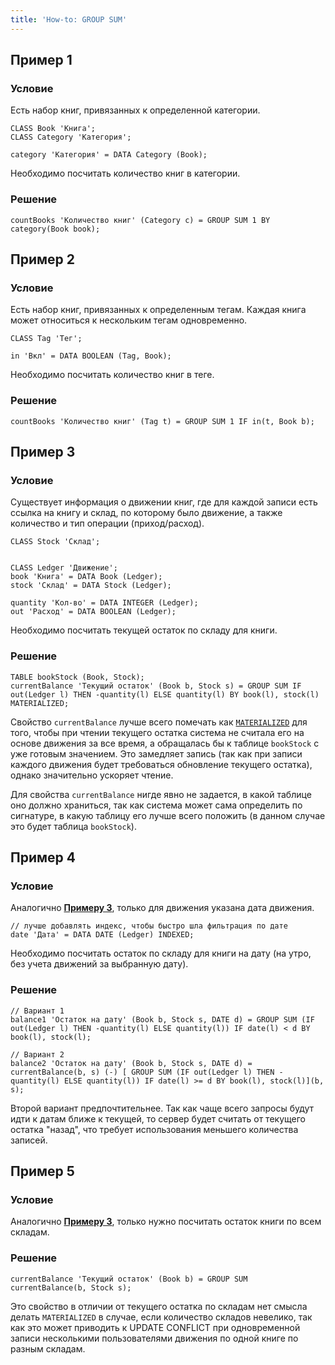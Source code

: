 ```yaml
---
title: 'How-to: GROUP SUM'
---
```


## Пример 1

### Условие

Есть набор книг, привязанных к определенной категории.

```lsf
CLASS Book 'Книга';
CLASS Category 'Категория';

category 'Категория' = DATA Category (Book);
```

Необходимо посчитать количество книг в категории.

### Решение

```lsf
countBooks 'Количество книг' (Category c) = GROUP SUM 1 BY category(Book book);
```

## Пример 2

### Условие

Есть набор книг, привязанных к определенным тегам. Каждая книга может относиться к нескольким тегам одновременно.

```lsf
CLASS Tag 'Тег';

in 'Вкл' = DATA BOOLEAN (Tag, Book);
```

Необходимо посчитать количество книг в теге.

### Решение

```lsf
countBooks 'Количество книг' (Tag t) = GROUP SUM 1 IF in(t, Book b);
```

## Пример 3

### Условие

Существует информация о движении книг, где для каждой записи есть ссылка на книгу и склад, по которому было движение, а также количество и тип операции (приход/расход).

```lsf
CLASS Stock 'Склад';


CLASS Ledger 'Движение';
book 'Книга' = DATA Book (Ledger);
stock 'Склад' = DATA Stock (Ledger);

quantity 'Кол-во' = DATA INTEGER (Ledger);
out 'Расход' = DATA BOOLEAN (Ledger);
```

Необходимо посчитать текущей остаток по складу для книги.

### Решение

```lsf
TABLE bookStock (Book, Stock);
currentBalance 'Текущий остаток' (Book b, Stock s) = GROUP SUM IF out(Ledger l) THEN -quantity(l) ELSE quantity(l) BY book(l), stock(l) MATERIALIZED;
```

Свойство `currentBalance` лучше всего помечать как [`MATERIALIZED`](Materializations.md) для того, чтобы при чтении текущего остатка система не считала его на основе движения за все время, а обращалась бы к таблице `bookStock` с уже готовым значением. Это замедляет запись (так как при записи каждого движения будет требоваться обновление текущего остатка), однако значительно ускоряет чтение.

Для свойства `currentBalance` нигде явно не задается, в какой таблице оно должно храниться, так как система может сама определить по сигнатуре, в какую таблицу его лучше всего положить (в данном случае это будет таблица `bookStock`).

## Пример 4

### Условие

Аналогично [**Примеру 3**](#пример-3), только для движения указана дата движения.

```lsf
// лучше добавлять индекс, чтобы быстро шла фильтрация по дате
date 'Дата' = DATA DATE (Ledger) INDEXED; 
```

Необходимо посчитать остаток по складу для книги на дату (на утро, без учета движений за выбранную дату).

### Решение

```lsf
// Вариант 1
balance1 'Остаток на дату' (Book b, Stock s, DATE d) = GROUP SUM (IF out(Ledger l) THEN -quantity(l) ELSE quantity(l)) IF date(l) < d BY book(l), stock(l);

// Вариант 2
balance2 'Остаток на дату' (Book b, Stock s, DATE d) = currentBalance(b, s) (-) [ GROUP SUM (IF out(Ledger l) THEN -quantity(l) ELSE quantity(l)) IF date(l) >= d BY book(l), stock(l)](b, s);
```

  

Второй вариант предпочтительнее. Так как чаще всего запросы будут идти к датам ближе к текущей, то сервер будет считать от текущего остатка "назад", что требует использования меньшего количества записей.

## Пример 5

### Условие

Аналогично [**Примеру 3**](#пример-3), только нужно посчитать остаток книги по всем складам.

### Решение

```lsf
currentBalance 'Текущий остаток' (Book b) = GROUP SUM currentBalance(b, Stock s);
```

  

Это свойство в отличии от текущего остатка по складам нет смысла делать `MATERIALIZED` в случае, если количество складов невелико, так как это может приводить к UPDATE CONFLICT при одновременной записи несколькими пользователями движения по одной книге по разным складам.
